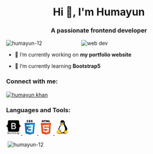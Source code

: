 <h1 align="center">Hi 👋, I'm Humayun</h1>
<h3 align="center">A passionate frontend developer</h3>
<img align="right" alt="web dev" width="300" src="https://i0.wp.com/www.bootstrapbayblog.com/wp-content/uploads/2021/03/front-end-developer-1.jpg?resize=750%2C410&ssl=1"
<p align="left"> <img src="https://komarev.com/ghpvc/?username=humayun-12&label=Profile%20views&color=0e75b6&style=flat" alt="humayun-12" /> </p>

- 🔭 I’m currently working on **my portfolio website**

- 🌱 I’m currently learning **Bootstrap5**

<h3 align="left">Connect with me:</h3>
<p align="left">
<a href="https://linkedin.com/in/humayun khan" target="blank"><img align="center" src="https://raw.githubusercontent.com/rahuldkjain/github-profile-readme-generator/master/src/images/icons/Social/linked-in-alt.svg" alt="humayun khan" height="30" width="40" /></a>
</p>

<h3 align="left">Languages and Tools:</h3>
<p align="left"> <a href="https://getbootstrap.com" target="_blank" rel="noreferrer"> <img src="https://raw.githubusercontent.com/devicons/devicon/master/icons/bootstrap/bootstrap-plain-wordmark.svg" alt="bootstrap" width="40" height="40"/> </a> <a href="https://www.w3schools.com/css/" target="_blank" rel="noreferrer"> <img src="https://raw.githubusercontent.com/devicons/devicon/master/icons/css3/css3-original-wordmark.svg" alt="css3" width="40" height="40"/> </a> <a href="https://www.w3.org/html/" target="_blank" rel="noreferrer"> <img src="https://raw.githubusercontent.com/devicons/devicon/master/icons/html5/html5-original-wordmark.svg" alt="html5" width="40" height="40"/> </a> <a href="https://www.linux.org/" target="_blank" rel="noreferrer"> <img src="https://raw.githubusercontent.com/devicons/devicon/master/icons/linux/linux-original.svg" alt="linux" width="40" height="40"/> </a> </p>

<p>&nbsp;<img align="center" src="https://github-readme-stats.vercel.app/api?username=humayun-12&show_icons=true&locale=en" alt="humayun-12" /></p>
